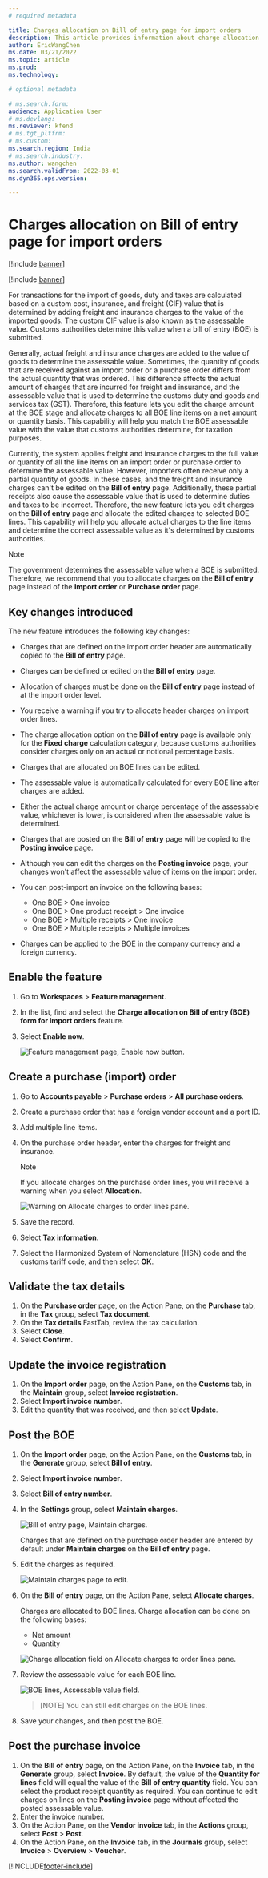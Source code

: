 ```yaml
---
# required metadata

title: Charges allocation on Bill of entry page for import orders
description: This article provides information about charge allocation for import orders.
author: EricWangChen
ms.date: 03/21/2022
ms.topic: article
ms.prod: 
ms.technology: 

# optional metadata

# ms.search.form: 
audience: Application User
# ms.devlang: 
ms.reviewer: kfend
# ms.tgt_pltfrm: 
# ms.custom: 
ms.search.region: India
# ms.search.industry: 
ms.author: wangchen
ms.search.validFrom: 2022-03-01
ms.dyn365.ops.version:

---
```


# Charges allocation on Bill of entry page for import orders

[!include [banner](../includes/banner.md)]

[!include [banner](../includes/preview-banner.md)]

For transactions for the import of goods, duty and taxes are calculated based on a custom cost, insurance, and freight (CIF) value that is determined by adding freight and insurance charges to the value of the imported goods. The custom CIF value is also known as the assessable value. Customs authorities determine this value when a bill of entry (BOE) is submitted.

Generally, actual freight and insurance charges are added to the value of goods to determine the assessable value. Sometimes, the quantity of goods that are received against an import order or a purchase order differs from the actual quantity that was ordered. This difference affects the actual amount of charges that are incurred for freight and insurance, and the assessable value that is used to determine the customs duty and goods and services tax (GST). Therefore, this feature lets you edit the charge amount at the BOE stage and allocate charges to all BOE line items on a net amount or quantity basis. This capability will help you match the BOE assessable value with the value that customs authorities determine, for taxation purposes.

Currently, the system applies freight and insurance charges to the full value or quantity of all the line items on an import order or purchase order to determine the assessable value. However, importers often receive only a partial quantity of goods. In these cases, and the freight and insurance charges can't be edited on the **Bill of entry** page. Additionally, these partial receipts also cause the assessable value that is used to determine duties and taxes to be incorrect. Therefore, the new feature lets you edit charges on the **Bill of entry** page and allocate the edited charges to selected BOE lines. This capability will help you allocate actual charges to the line items and determine the correct assessable value as it's determined by customs authorities.

> [!NOTE]
> The government determines the assessable value when a BOE is submitted. Therefore, we recommend that you to allocate charges on the **Bill of entry** page instead of the **Import order** or **Purchase order** page.

## Key changes introduced
The new feature introduces the following key changes:

- Charges that are defined on the import order header are automatically copied to the **Bill of entry** page.
- Charges can be defined or edited on the **Bill of entry** page.
- Allocation of charges must be done on the **Bill of entry** page instead of at the import order level.
- You receive a warning if you try to allocate header charges on import order lines.
- The charge allocation option on the **Bill of entry** page is available only for the **Fixed charge** calculation category, because customs authorities consider charges only on an actual or notional percentage basis.
- Charges that are allocated on BOE lines can be edited.
- The assessable value is automatically calculated for every BOE line after charges are added.
- Either the actual charge amount or charge percentage of the assessable value, whichever is lower, is considered when the assessable value is determined.
- Charges that are posted on the **Bill of entry** page will be copied to the **Posting invoice** page.
- Although you can edit the charges on the **Posting invoice** page, your changes won't affect the assessable value of items on the import order.
- You can post-import an invoice on the following bases:

  - One BOE > One invoice
  - One BOE > One product receipt > One invoice
  - One BOE > Multiple receipts > One invoice
  - One BOE > Multiple receipts > Multiple invoices

- Charges can be applied to the BOE in the company currency and a foreign currency.

## Enable the feature

1. Go to **Workspaces** > **Feature management**.
2. In the list, find and select the **Charge allocation on Bill of entry (BOE) form for import orders** feature.
3. Select **Enable now**.

   ![Feature management page, Enable now button.](media/feature-management-page.png)  

## Create a purchase (import) order

1. Go to **Accounts payable** > **Purchase orders** > **All purchase orders**.
2. Create a purchase order that has a foreign vendor account and a port ID.
3. Add multiple line items.
4. On the purchase order header, enter the charges for freight and insurance.

   > [!NOTE]
   > If you allocate charges on the purchase order lines, you will receive a warning when you select **Allocation**.
   > 
   > ![Warning on Allocate charges to order lines pane.](media/allocate-charges-to-order-lines.png)  

5. Save the record.
6. Select **Tax information**.
7. Select the Harmonized System of Nomenclature (HSN) code and the customs tariff code, and then select **OK**.
  
## Validate the tax details
1. On the **Purchase order** page, on the Action Pane, on the **Purchase** tab, in the **Tax** group, select **Tax document**.
2. On the **Tax details** FastTab, review the tax calculation.
3. Select **Close**.
4. Select **Confirm**.

## Update the invoice registration
1. On the **Import order** page, on the Action Pane, on the **Customs** tab, in the **Maintain** group, select **Invoice registration**.
2. Select **Import invoice number**.
3. Edit the quantity that was received, and then select **Update**.

## Post the BOE
1. On the **Import order** page, on the Action Pane, on the **Customs** tab, in the **Generate** group, select **Bill of entry**.
2. Select **Import invoice number**.
3. Select **Bill of entry number**.
4. In the **Settings** group, select **Maintain charges**.
 
   ![Bill of entry page, Maintain charges.](media/bill-of-entry-page.png) 
   
   Charges that are defined on the purchase order header are entered by default under **Maintain charges** on the **Bill of entry** page.

5. Edit the charges as required.
   
   ![Maintain charges page to edit.](media/maintain-charges-page.png)

6. On the **Bill of entry** page, on the Action Pane, select **Allocate charges**.
   
   Charges are allocated to BOE lines. Charge allocation can be done on the following bases:

     - Net amount
     - Quantity
  
   ![Charge allocation field on Allocate charges to order lines pane.](media/charges-allocation-field.png)

7. Review the assessable value for each BOE line.
 
   ![BOE lines, Assessable value field.](media/assessable-value.png)

   > [NOTE]
   > You can still edit charges on the BOE lines.

8. Save your changes, and then post the BOE.

## Post the purchase invoice

1. On the **Bill of entry** page, on the Action Pane, on the **Invoice** tab, in the **Generate** group, select **Invoice**. By default, the value of the **Quantity for lines** field will equal the value of the **Bill of entry quantity** field. You can select the product receipt quantity as required. You can continue to edit charges on lines on the **Posting invoice** page without affected the posted assessable value.
2. Enter the invoice number.
3. On the Action Pane, on the **Vendor invoice** tab, in the **Actions** group, select **Post** > **Post**.
4. On the Action Pane, on the **Invoice** tab, in the **Journals** group, select **Invoice** > **Overview** > **Voucher**.

[!INCLUDE[footer-include](../../includes/footer-banner.md)]
